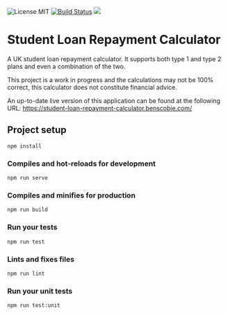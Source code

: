![License MIT](https://img.shields.io/badge/license-MIT-blue.svg) [![Build Status](https://drone.benscobie.com/api/badges/benscobie/student-loan-repayment-calculator/status.svg)](https://drone.benscobie.com/benscobie/student-loan-repayment-calculator) [![](https://img.shields.io/docker/pulls/benscobie/student-loan-repayment-calculator.svg)](https://hub.docker.com/r/benscobie/student-loan-repayment-calculator 'DockerHub')

# Student Loan Repayment Calculator

A UK student loan repayment calculator. It supports both type 1 and type 2 plans and even a combination of the two.

This project is a work in progress and the calculations may not be 100% correct, this calculator does not constitute financial advice.

An up-to-date live version of this application can be found at the following URL: https://student-loan-repayment-calculator.benscobie.com/

## Project setup
```
npm install
```

### Compiles and hot-reloads for development
```
npm run serve
```

### Compiles and minifies for production
```
npm run build
```

### Run your tests
```
npm run test
```

### Lints and fixes files
```
npm run lint
```

### Run your unit tests
```
npm run test:unit
```
